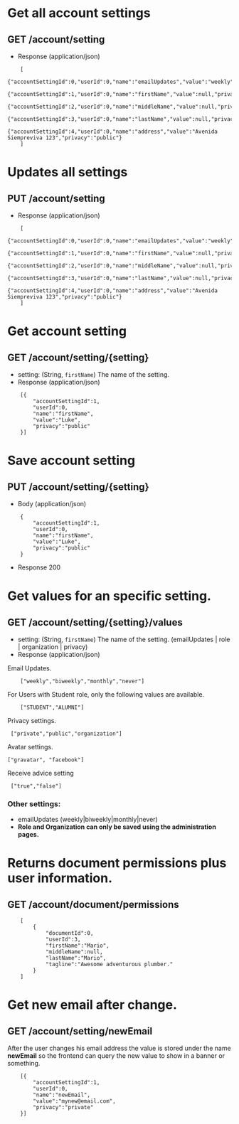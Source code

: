 # Get all account settings
## GET /account/setting
+ Response (application/json)	

```
	[
		{"accountSettingId":0,"userId":0,"name":"emailUpdates","value":"weekly","privacy":"public"},	
		{"accountSettingId":1,"userId":0,"name":"firstName","value":null,"privacy":"public"},
		{"accountSettingId":2,"userId":0,"name":"middleName","value":null,"privacy":"public"},
		{"accountSettingId":3,"userId":0,"name":"lastName","value":null,"privacy":"private"},
		{"accountSettingId":4,"userId":0,"name":"address","value":"Avenida Siempreviva 123","privacy":"public"}
	]
```

# Updates all settings 
## PUT /account/setting
+ Response (application/json)	

```
	[
		{"accountSettingId":0,"userId":0,"name":"emailUpdates","value":"weekly","privacy":"public"},	
		{"accountSettingId":1,"userId":0,"name":"firstName","value":null,"privacy":"public"},
		{"accountSettingId":2,"userId":0,"name":"middleName","value":null,"privacy":"public"},
		{"accountSettingId":3,"userId":0,"name":"lastName","value":null,"privacy":"private"},
		{"accountSettingId":4,"userId":0,"name":"address","value":"Avenida Siempreviva 123","privacy":"public"}
	]
```

# Get account setting
## GET /account/setting/{setting}
+ setting: (String, `firstName`) The name of the setting. 
+ Response (application/json)

```
	[{
		"accountSettingId":1, 
		"userId":0,
		"name":"firstName",
		"value":"Luke",
		"privacy":"public"
	}]
```

# Save account setting 
## PUT /account/setting/{setting}
+ Body (application/json)

```
	{
		"accountSettingId":1, 
		"userId":0,
		"name":"firstName",
		"value":"Luke",
		"privacy":"public"
	}
```
+ Response 200

# Get values for an specific setting.
## GET /account/setting/{setting}/values
+ setting: (String, `firstName`) The name of the setting. (emailUpdates | role | organization | privacy) 
+ Response (application/json)

Email Updates.
```
	["weekly","biweekly","monthly","never"]
```

For Users with Student role, only the following values are available.
```
	["STUDENT","ALUMNI"]
```

Privacy settings. 
```
 ["private","public","organization"]
```

Avatar settings.
```
["gravatar", "facebook"]
```

Receive advice setting
```
 ["true","false"]
```

### Other settings: 

+ emailUpdates (weekly|biweekly|monthly|never) 
+ **Role and Organization can only be saved using the administration pages.**  


# Returns document permissions plus user information.
## GET /account/document/permissions
```
	[
		{
			"documentId":0,
			"userId":3,
			"firstName":"Mario",
			"middleName":null,
			"lastName":"Mario",
			"tagline":"Awesome adventurous plumber."
		}
	]
```
# Get new email after change.
## GET /account/setting/newEmail

After the user changes his email address the value is stored under the name **newEmail** so the frontend can query the new value to show in a banner or something.

```
	[{
		"accountSettingId":1, 
		"userId":0,
		"name":"newEmail",
		"value":"mynew@email.com",
		"privacy":"private"
	}]
```